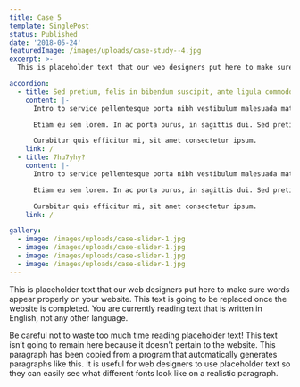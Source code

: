 ```yaml
---
title: Case 5
template: SinglePost
status: Published
date: '2018-05-24'
featuredImage: /images/uploads/case-study--4.jpg
excerpt: >-
  This is placeholder text that our web designers put here to make sure words appear properly on your website. This text is going to be replaced once the website is completed. You are currently reading text that is written in English, not any other language.

accordion:
  - title: Sed pretium, felis in bibendum suscipit, ante ligula commodo nisl?
    content: |-
      Intro to service pellentesque porta nibh vestibulum malesuada mattis. Curabitur neque enim, dignissim eget dapibus a, cursus id ex. Nunc eu laoreet magna, non sodales ex.

      Etiam eu sem lorem. In ac porta purus, in sagittis dui. Sed pretium, felis in bibendum suscipit, ante ligula commodo nisl, non posuere nulla ipsum nec libero. Phasellus porta volutpat tortor, at bibendum. Laudantium, totam rem aperiam.

      Curabitur quis efficitur mi, sit amet consectetur ipsum.
    link: /
  - title: 7hu7yhy?
    content: |-
      Intro to service pellentesque porta nibh vestibulum malesuada mattis. Curabitur neque enim, dignissim eget dapibus a, cursus id ex. Nunc eu laoreet magna, non sodales ex.

      Etiam eu sem lorem. In ac porta purus, in sagittis dui. Sed pretium, felis in bibendum suscipit, ante ligula commodo nisl, non posuere nulla ipsum nec libero. Phasellus porta volutpat tortor, at bibendum. Laudantium, totam rem aperiam.

      Curabitur quis efficitur mi, sit amet consectetur ipsum.
    link: /

gallery:
  - image: /images/uploads/case-slider-1.jpg
  - image: /images/uploads/case-slider-1.jpg
  - image: /images/uploads/case-slider-1.jpg
  - image: /images/uploads/case-slider-1.jpg
---
```


This is placeholder text that our web designers put here to make sure words appear properly on your website. This text is going to be replaced once the website is completed. You are currently reading text that is written in English, not any other language.

Be careful not to waste too much time reading placeholder text! This text isn’t going to remain here because it doesn't pertain to the website. This paragraph has been copied from a program that automatically generates paragraphs like this. It is useful for web designers to use placeholder text so they can easily see what different fonts look like on a realistic paragraph.
